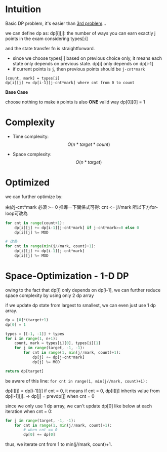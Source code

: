 # Intuition
<!-- Describe your first thoughts on how to solve this problem. -->
Basic DP problem, it's easier than [3rd problem](https://leetcode.com/problems/split-the-array-to-make-coprime-products/description/)...

we can define dp as:
dp[i][j]: the number of ways you can earn exactly j points in the exam considering types[:i]

and the state transfer fn is straightforward.

- since we choose types[i] based on previous choice only, it means each state only depends on previous state. dp[i] only depends on dp[i-1]
- if current points is `j`, then previous points should be `j-cnt*mark`

```
[count, mark] = types[i]
dp[i][j] += dp[i-1][j-cnt*mark] where cnt from 0 to count
```

**Base Case**

choose nothing to make `0` points is also **ONE** valid way
dp[0][0] = 1

# Complexity
- Time complexity:
$$O(n*target*count)$$

- Space complexity:
$$O(n*target)$$

# Optimized

we can further optimize by:

由於j-cnt*mark 必須 >= 0
推導一下關係式可得: cnt <= j//mark
所以下方for-loop可改為
```py
for cnt in range(count+1):
    dp[i][j] += dp[i-1][j-cnt*mark] if j-cnt*mark>=0 else 0
    dp[i][j] %= MOD

# 改為 
for cnt in range(min(j//mark, count)+1):
    dp[i][j] += dp[i-1][j-cnt*mark]
    dp[i][j] %= MOD
```

# Space-Optimization - 1-D DP

owing to the fact that dp[i] only depends on dp[i-1], we can further reduce space complexity by using only 2 dp array

if we update dp state from largest to smallest, we can even just use 1 dp array.

```py
dp = [0]*(target+1)
dp[0] = 1

types = [[-1, -1]] + types
for i in range(1, n+1):
    count, mark = types[i][0], types[i][1]
    for j in range(target, -1, -1):
        for cnt in range(1, min(j//mark, count)+1):
            dp[j] += dp[j-cnt*mark]
            dp[j] %= MOD

return dp[target]
```

be aware of this line: `for cnt in range(1, min(j//mark, count)+1):`

dp[i][j] = dp[i-1][j] if cnt = 0,
it means if cnt = 0, dp[i][j] inherits value from dp[i-1][j].
 => dp[j] = prevdp[j] when cnt = 0

since we only use 1 dp array, we can't update dp[0] like below at each iteration when cnt = 0:
```py
for j in range(target, -1, -1):
    for cnt in range(1, min(j//mark, count)+1):
        # when cnt == 0
        dp[0] += dp[0]
```

thus, we iterate cnt from 1 to min(j//mark, count)+1.